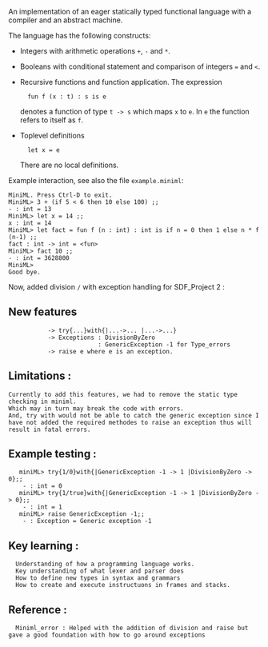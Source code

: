 An implementation of an eager statically typed functional language with
a compiler and an abstract machine.

The language has the following constructs:

* Integers with arithmetic operations `+`, `-` and `*`.
* Booleans with conditional statement and comparison of integers
  `=` and `<`.
* Recursive functions and function application. The expression

        fun f (x : t) : s is e

  denotes a function of type `t -> s` which maps `x` to `e`. In `e`
  the function refers to itself as `f`.

* Toplevel definitions

        let x = e

  There are no local definitions.

Example interaction, see also the file `example.miniml`:

    MiniML. Press Ctrl-D to exit.
    MiniML> 3 + (if 5 < 6 then 10 else 100) ;;
    - : int = 13
    MiniML> let x = 14 ;;
    x : int = 14
    MiniML> let fact = fun f (n : int) : int is if n = 0 then 1 else n * f (n-1) ;;
    fact : int -> int = <fun>
    MiniML> fact 10 ;;
    - : int = 3628800
    MiniML>
    Good bye.

Now, added division `/` with exception handling for SDF_Project 2 :
  ## New features 
               -> try{...}with{|...->... |...->...}
               -> Exceptions : DivisionByZero
                             : GenericException -1 for Type_errors
               -> raise e where e is an exception.
  ## Limitations  : 
    Currently to add this features, we had to remove the static type checking in miniml.
    Which may in turn may break the code with errors. 
    And, try with would not be able to catch the generic exception since I have not added the required methodes to raise an exception thus will result in fatal errors. 
  
  ## Example testing :
       miniML> try{1/0}with{|GenericException -1 -> 1 |DivisionByZero -> 0};;
        - : int = 0
       miniML> try{1/true}with{|GenericException -1 -> 1 |DivisionByZero -> 0};;
        - : int = 1
       miniML> raise GenericException -1;;
        - : Exception = Generic exception -1

  ## Key learning :
      Understanding of how a programming language works. 
      Key understanding of what lexer and parser does
      How to define new types in syntax and grammars 
      How to create and execute instructuons in frames and stacks.
  
  ## Reference :
      Miniml_error : Helped with the addition of division and raise but gave a good foundation with how to go around exceptions 